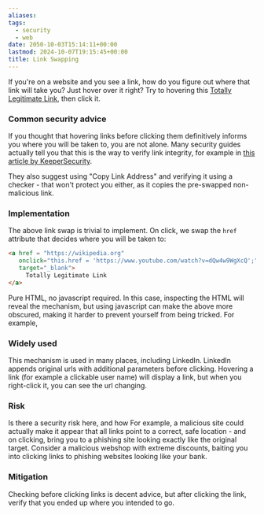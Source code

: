 ```yaml
---
aliases: 
tags:
  - security
  - web
date: 2050-10-03T15:14:11+00:00
lastmod: 2024-10-07T19:15:45+00:00
title: Link Swapping
---
```

  
If you're on a website and you see a link, how do you figure out where that link will take you? Just hover over it right? Try to hovering this <a href = "https://wikipedia.org" onclick="this.href = 'https://www.youtube.com/watch?v=dQw4w9WgXcQ';" target="_blank">Totally Legitimate Link</a>, then click it.

### Common security advice
If you thought that hovering links before clicking them definitively informs you where you will be taken to, you are not alone. Many security guides actually tell you that this is the way to verify link integrity, for example in [this article by KeeperSecurity](https://www.keepersecurity.com/blog/2023/02/09/how-to-check-if-a-link-is-safe/). 

They also suggest using "Copy Link Address" and verifying it using a checker - that won't protect you either, as it copies the pre-swapped non-malicious link.

### Implementation
The above link swap is trivial to implement. On click, we swap the `href` attribute that decides where you will be taken to:

```html
<a href = "https://wikipedia.org"
   onclick="this.href = 'https://www.youtube.com/watch?v=dQw4w9WgXcQ';"
   target="_blank">
	 Totally Legitimate Link
</a>
```

Pure HTML, no javascript required. In this case, inspecting the HTML will reveal the mechanism, but using javascript can make the above more obscured, making it harder to prevent yourself from being tricked. For example, 

### Widely used
This mechanism is used in many places, including LinkedIn. LinkedIn appends original urls with additional parameters before clicking. Hovering a link (for example a clickable user name) will display a link, but when you right-click it, you can see the url changing.

### Risk
Is there a security risk here, and how 
For example, a malicious site could actually make it appear that all links point to a correct, safe location - and on clicking, bring you to a phishing site looking exactly like the original target. Consider a malicious webshop with extreme discounts, baiting you into clicking links to phishing websites looking like your bank.

### Mitigation
Checking before clicking links is decent advice, but after clicking the link, verify that you ended up where you intended to go. 